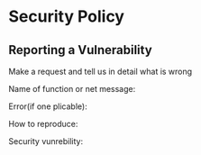 # Security Policy

## Reporting a Vulnerability

Make a request and tell us in detail what is wrong

Name of function or net message:

Error(if one plicable):

How to reproduce:

Security vunrebility: 

